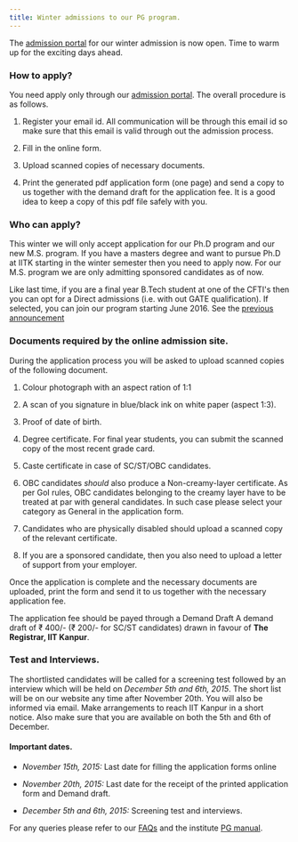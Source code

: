 ```yaml
---
title: Winter admissions to our PG program.
---
```


The [admission portal] for our winter admission is now open. Time to
warm up for the exciting days ahead.

<!--more-->

### How to apply?

You need apply only through our [admission portal]. The overall procedure
is as follows.

1. Register your email id. All communication will be through this email id
   so make sure that this email is valid through out the admission process.

2. Fill in the online form.

3. Upload scanned copies of necessary documents.

4. Print the generated pdf application form (one page) and send a copy
   to us together with the demand draft for the application fee. It is
   a good idea to keep a copy of this pdf file safely with you.

### Who can apply?

This winter we will only accept application for our Ph.D program and
our new M.S. program. If you have a masters degree and want to pursue
Ph.D at IITK starting in the winter semester then you need to apply
now. For our M.S. program we are only admitting sponsored candidates
as of now.

Like last time, if you are a final year B.Tech student at one of the
CFTI's then you can opt for a Direct admissions (i.e. with out GATE
qualification). If selected, you can join our program starting
June 2016. See the [previous announcement][direct-phd]


### Documents required by the online admission site.

During the application process you will be asked to upload scanned
copies of the following document.

1. Colour photograph with an aspect ration of 1:1

2. A scan of you signature in blue/black ink on white paper (aspect
   1:3).

3. Proof of date of birth.

4. Degree certificate. For final year students, you can submit the
   scanned copy of the most recent grade card.

5. Caste certificate in case of SC/ST/OBC candidates.

6. OBC candidates *should* also produce a Non-creamy-layer
   certificate. As per GoI rules, OBC candidates belonging to the
   creamy layer have to be treated at par with general candidates. In
   such case please select your category as General in the application
   form.

7. Candidates who are physically disabled should upload a scanned copy of
   the relevant certificate.

8. If you are a sponsored candidate, then you also need to upload a
   letter of support from your employer.


Once the application is complete and the necessary documents are
uploaded, print the form and send it to us together with the necessary
application fee.

The application fee should be payed through a Demand Draft A demand
draft of ₹ 400/- (₹ 200/- for SC/ST candidates) drawn in favour of
**The Registrar, IIT Kanpur**.

### Test and Interviews.

The shortlisted candidates will be called for a screening test
followed by an interview which will be held on *December 5th and 6th,
2015*. The short list will be on our website any time after November
20th. You will also be informed via email. Make arrangements to reach
IIT Kanpur in a short notice. Also make sure that you are available on
both the 5th and 6th of December.

#### Important dates.

- *November 15th, 2015:* Last date for filling the application forms online

- *November 20th, 2015:* Last date for the receipt of the printed
  application form and Demand draft.

- *December 5th and 6th, 2015:* Screening test and interviews.


For any queries please refer to our [FAQs](/faq.html) and the
institute [PG manual].


[GATE]: <http://en.wikipedia.org/wiki/Graduate_Aptitude_Test_in_Engineering>
[PG manual]: <http://www.iitk.ac.in/doaa/PG%20Manual%20Final.pdf> "PG Manual"
[direct-phd]: </announcements/2014-09-29-Direct-Admission-without-GATE/>
[travel]: </travel> "Reaching IIT Kanpur"
[doaa]: <http://www.iitk.ac.in/doaa/DOAA/admissions.html>




[admission portal]: <http://admissions.cse.iitk.ac.in>
[PG manual]: <http://www.iitk.ac.in/doaa/PG%20Manual%20Final.pdf> "PG Manual"
[cfti]: <http://mhrd.gov.in/technical-education-1>
